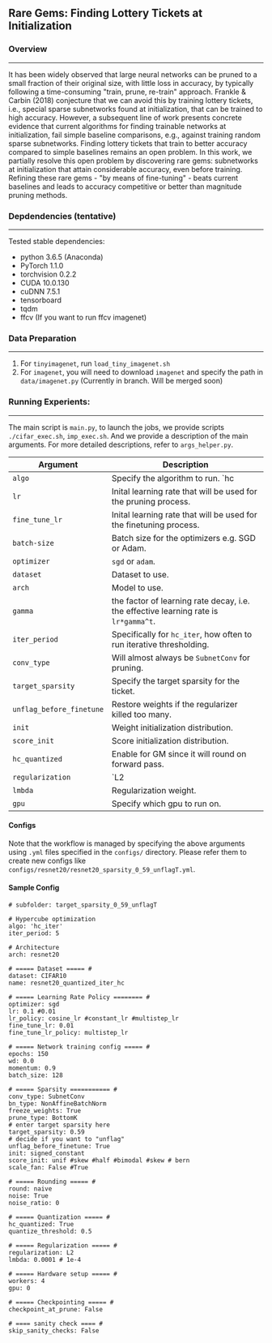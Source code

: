 ## Rare Gems: Finding Lottery Tickets at Initialization

### Overview
---
It has been widely observed that large neural networks can be pruned to a small fraction of their original size, with little loss in accuracy, by typically following a time-consuming "train, prune, re-train" approach. Frankle & Carbin (2018) conjecture that we can avoid this by training lottery tickets, i.e., special sparse subnetworks found at initialization, that can be trained to high accuracy. However, a subsequent line of work presents concrete evidence that current algorithms for finding trainable networks at initialization, fail simple baseline comparisons, e.g., against training random sparse subnetworks. Finding lottery tickets that train to better accuracy compared to simple baselines remains an open problem. In this work, we partially resolve this open problem by discovering rare gems: subnetworks at initialization that attain considerable accuracy, even before training. Refining these rare gems - "by means of fine-tuning" - beats current baselines and leads to accuracy competitive or better than magnitude pruning methods.

### Depdendencies (tentative)
---
Tested stable dependencies:
* python 3.6.5 (Anaconda)
* PyTorch 1.1.0
* torchvision 0.2.2
* CUDA 10.0.130
* cuDNN 7.5.1
* tensorboard
* tqdm
* ffcv (If you want to run ffcv imagenet)

### Data Preparation
---
1. For `tinyimagenet`, run `load_tiny_imagenet.sh`
2. For `imagenet`, you will need to download `imagenet` and specify the path in `data/imagenet.py` (Currently in branch. Will be merged soon)

### Running Experients:
---
The main script is `main.py`, to launch the jobs, we provide scripts `./cifar_exec.sh`, `imp_exec.sh`. And we provide a description of the main arguments. For more detailed descriptions, refer to `args_helper.py`.


| Argument                      | Description                                 |
| ----------------------------- | ---------------------------------------- |
| `algo` | Specify the algorithm to run. `hc|ep|hc_iter|wt`. Note that GM is `hc_iter` in the code. |
| `lr` | Inital learning rate that will be used for the pruning process. |
| `fine_tune_lr` | Inital learning rate that will be used for the finetuning process. |
| `batch-size` | Batch size for the optimizers e.g. SGD or Adam. |
| `optimizer` | `sgd` or `adam`. |
| `dataset`      | Dataset to use. |
| `arch`      | Model to use. |
| `gamma` | the factor of learning rate decay, i.e. the effective learning rate is `lr*gamma^t`. |
| `iter_period` | Specifically for `hc_iter`, how often to run iterative thresholding. |
| `conv_type` | Will almost always be `SubnetConv` for pruning. |
| `target_sparsity` | Specify the target sparsity for the ticket. |
| `unflag_before_finetune` | Restore weights if the regularizer killed too many. |
| `init` | Weight initialization distribution. |
| `score_init` | Score initialization distribution. |
| `hc_quantized` | Enable for GM since it will round on forward pass. |
| `regularization` | `L2|L1` |
| `lmbda` | Regularization weight. |
| `gpu` | Specify which gpu to run on. |


#### Configs
Note that the workflow is managed by specifying the above arguments using `.yml` files specified in the `configs/` directory. Please refer them to create new configs like `configs/resnet20/resnet20_sparsity_0_59_unflagT.yml`.

#### Sample Config
```
# subfolder: target_sparsity_0_59_unflagT

# Hypercube optimization
algo: 'hc_iter'
iter_period: 5

# Architecture
arch: resnet20

# ===== Dataset ===== #
dataset: CIFAR10
name: resnet20_quantized_iter_hc

# ===== Learning Rate Policy ======== #
optimizer: sgd
lr: 0.1 #0.01
lr_policy: cosine_lr #constant_lr #multistep_lr
fine_tune_lr: 0.01
fine_tune_lr_policy: multistep_lr

# ===== Network training config ===== #
epochs: 150 
wd: 0.0 
momentum: 0.9
batch_size: 128

# ===== Sparsity =========== #
conv_type: SubnetConv
bn_type: NonAffineBatchNorm
freeze_weights: True
prune_type: BottomK
# enter target sparsity here
target_sparsity: 0.59
# decide if you want to "unflag"
unflag_before_finetune: True
init: signed_constant
score_init: unif #skew #half #bimodal #skew # bern
scale_fan: False #True

# ===== Rounding ===== #
round: naive 
noise: True
noise_ratio: 0 

# ===== Quantization ===== #
hc_quantized: True
quantize_threshold: 0.5

# ===== Regularization ===== #
regularization: L2
lmbda: 0.0001 # 1e-4

# ===== Hardware setup ===== #
workers: 4
gpu: 0

# ===== Checkpointing ===== #
checkpoint_at_prune: False

# ==== sanity check ==== #
skip_sanity_checks: False

```
